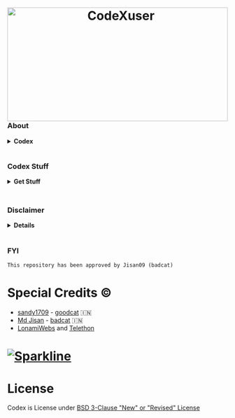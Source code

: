 <h1 align="center">
<img alt="CodeXuser" height="260" width="100%" src="https://github.com/Codex51/Codex/raw/master/resources/photos/CodeXuser.jpg"
   width="100" height="100"
   align="right">
<br />
</h1>
<br />


## <h3 align="left"> About </h3>

<details><summary><strong> Codex </strong></summary>
   <br>
   <br>
   <details>
   <summary><b> Description </b></summary> <br />
   <i> Codex is a <mark>Robot with asyncio python 3 MProto library</mark>, based using Telethon Developed by</i> <strong> [ LonamiWebs ] </strong>
    </details>

   <details>
   <summary><b> Function </b></summary> <br />
   <i><b>Codex</b> is very useful for purposes in the telegram application, it can be for personal use or managing a group.</i>
       <br>
       <br>
   <b>Note: <i>If you are already using codex, don't forget to read our disclaimer, thank you.</i> </b>
   </details>

</details>

# <h3 align="left"> Codex Stuff </h3>

<details>
  <summary><b> Get Stuff </b></summary>
  <br />

  <details><summary><b> String Session </b></summary> <br />
    <p align="left">
       <i> No Using API_ID & API_HASH </i>
       <a href="https://replit.com/@KENZO404/Lynx-String-Session#main.py"><img src="https://img.shields.io/badge/generate_string-via_replit-white?style=for-the-badge&logo=repl.it" alt="generate_string" /></a>
    </p>
  </details>

  <details><summary><b> Get TG_BOT_TOKEN </b></summary> <br />
    <p align="left">
       <p> Please go to telegram, and search for <strong>@BotFather</strong>, then create your bot name and your bot username, then type /mybots then press your bot name then select API TOKEN, then copy your bot token and fill it in vars. </p>
    </p>
    </details>

  <details><summary><b> Deployment </b></summary> <br />
    <p align="left">
       <a href="https://dashboard.heroku.com/new?template=https%3A%2F%2Fgithub.com%2FCodex51%2FCodex"><img src="https://img.shields.io/badge/deploy_to_heroku-white?style=for-the-badge&logo=heroku.cd" alt="go_heroku" /></a>
    </p>
  </details>
</details>
<br />

## <h3 align="left"> Disclaimer </h3>

<details>
   <summary><strong> Details </strong></summary>
   <br />
   <br />
   <br />

```
                 ⚠️ WARNING FOR YOU ⚠️
          Your Telegram account may get banned.
    I am not responsible for any improper use of this bot
 This bot is intended for the purpose of having fun with memes,
         as well as efficiently managing groups.
 You ended up spamming groups, getting reported left and right,
and you ended up in a Finale Battle with Telegram and at the end
           Telegram Team deleted your account?
     And after that, then you pointed your fingers at us
           for getting your acoount deleted?
      I will be rolling on the floor laughing at you.
```

</details>
<br />



### FYI
```This repository has been approved by Jisan09 (badcat)```

# Special Credits ©

* [sandy1709](https://github.com/sandy1709/) - [goodcat](https://github.com/sandy1709/catuserbot) 🇮🇳
* [Md Jisan](https://github.com/Jisan09/) - [badcat](https://github.com/Jisan09/catuserbot) 🇮🇳
* [LonamiWebs](https://github.com/LonamiWebs/) and [Telethon](https://github.com/LonamiWebs/Telethon)
# [![Sparkline](https://stars.medv.io/Lonamiwebs/telethon.svg)](https://stars.medv.io/Lonamiwebs/telethon)


# License 
Codex is License under [BSD 3-Clause "New" or "Revised" License](https://opensource.org/licenses/BSD-3-Clause)
